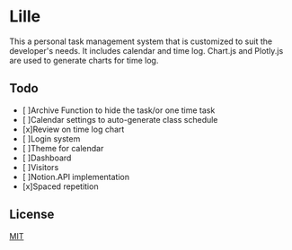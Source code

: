 # Lille

This a personal task management system that is customized to suit the developer's needs. It includes calendar and time log. Chart.js and Plotly.js are used to generate charts for time log.

## Todo
- [ ]Archive Function to hide the task/or one time task
- [ ]Calendar settings to auto-generate class schedule
- [x]Review on time log chart
- [ ]Login system
- [ ]Theme for calendar
- [ ]Dashboard
- [ ]Visitors
- [ ]Notion.API implementation
- [x]Spaced repetition

## License
[MIT](https://choosealicense.com/licenses/mit/)
